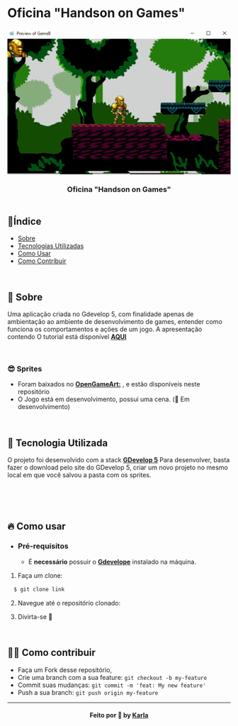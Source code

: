 # Oficina "Handson on Games"
<h3 align="center">
   <img alt="leia comigo" title="#logo" src="https://github.com/karlacorrea/aulaogdevelop/blob/main/GAME%20B/sprites/01%20gameB.gif">
   <br><br>
   <b>Oficina "Handson on Games"</b>  
<b> </b>
   <br><br>
 
 <p align="center">
  
  </a>
 </p>
</h3>

## 🔖Índice

- [Sobre](#sobre)
- [Tecnologias Utilizadas](#tecnologias-utilizadas)
- [Como Usar](#como-usar)
- [Como Contribuir](#como-contribuir)

<br>

<a id="sobre"></a>
## 🧐 Sobre

Uma aplicação criada no Gdevelop 5, com finalidade apenas de ambientação ao ambiente de desenvolvimento de games, entender como funciona os comportamentos e ações de um jogo.
A apresentação contendo O tutorial está disponível **[AQUI](https://docs.google.com/presentation/d/1Pvloi7NUzMCVO88vih6rmZaLThRRvrInMc_jvR_KjMU/edit?usp=sharing)**



<br>

### 😎 Sprites

- Foram baixados no **[OpenGameArt:](https://opengameart.org/)** ,  e estão disponíveis neste repositório
- O Jogo está em desenvolvimento, possui uma cena. (🚧 Em desenvolvimento)

<br>

<a id="tecnologias-utilizadas"></a>
## 🚀 Tecnologia Utilizada

O projeto foi desenvolvido com a stack **[GDevelop 5](https://gdevelop-app.com/)**
Para desenvolver, basta fazer o download pelo site do GDevelop 5, criar um novo projeto no mesmo local em que você salvou a pasta com os sprites.


<br>


<br>

<br>

<a id="como-usar"></a>
## 🔥 Como usar

- ### **Pré-requisitos**
  - É **necessário** possuir o **[Gdevelope](https://gdevelop-app.com/)** instalado na máquina.
  
  

1. Faça um clone:

```sh
  $ git clone link
```

2. Navegue até o repositório clonado:



3. Divirta-se 🎉



<br>

<a id="como-contribuir"></a>
## 💪🏻 Como contribuir

- Faça um Fork desse repositório,
- Crie uma branch com a sua feature: `git checkout -b my-feature`
- Commit suas mudanças: `git commit -m 'feat: My new feature'`
- Push a sua branch: `git push origin my-feature`

---

<h4 align="center">
    Feito por 🧡 by <a href="https://www.linkedin.com/in/karlacorr%C3%AAa/" target="_blank">Karla</a>
</h4>


